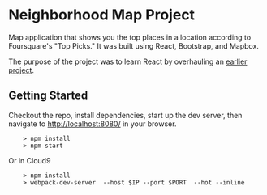 # Neighborhood Map Project

Map application that shows you the top places in a location according to Foursquare's "Top Picks." It was built using React, Bootstrap, and Mapbox.

The purpose of the project was to learn React by overhauling an [earlier project](https://github.com/gzeegz/neighborhood-map).

## Getting Started

Checkout the repo, install dependencies, start up the dev server, then navigate to [http://localhost:8080/](http://localhost:8080/) in your browser.

```
	> npm install
	> npm start
```

Or in Cloud9
```
	> npm install
	> webpack-dev-server  --host $IP --port $PORT  --hot --inline
```
